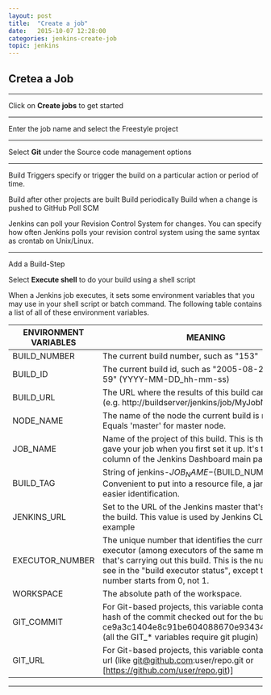 ```yaml
---
layout: post
title:  "Create a job"
date:   2015-10-07 12:28:00
categories: jenkins-create-job
topic: jenkins
---
```


## Cretea a Job

<hr>

Click on **Create jobs** to get started

<hr>

Enter the job name and select the Freestyle project

<hr>

Select **Git** under the Source code management options

<hr>

Build Triggers specify or trigger the build on a particular action or period of time.

Build after other projects are built
Build periodically
Build when a change is pushed to GitHub
Poll SCM

Jenkins can poll your Revision Control System for changes. You can specify how often Jenkins polls your revision control system using the same syntax as crontab on Unix/Linux.



<hr>

Add a Build-Step

Select **Execute shell** to do your build using a shell script

When a Jenkins job executes, it sets some environment variables that you may use in your shell script or batch command. The following table contains a list of all of these environment variables.

| ENVIRONMENT VARIABLES |                                                MEANING                                                                                                                                                                               |
|-----------------------|--------------------------------------------------------------------------------------------------------------------------------------------------------------------------------------------------------------------------------------|
| BUILD_NUMBER          | The current build number, such as "153"                                                                                                                                                                                              |
| BUILD_ID              | The current build id, such as "2005-08-22_23-59-59" (YYYY-MM-DD_hh-mm-ss)                                                                                                                                                            |
| BUILD_URL             | The URL where the results of this build can be found (e.g. http://buildserver/jenkins/job/MyJobName/666/)                                                                                                                            |
| NODE_NAME             | The name of the node the current build is running on. Equals 'master' for master node.                                                                                                                                               |
| JOB_NAME              | Name of the project of this build. This is the name you gave your job when you first set it up. It's the third column of the Jenkins Dashboard main page.                                                                            |
| BUILD_TAG             | String of jenkins-${JOB_NAME}-${BUILD_NUMBER}. Convenient to put into a resource file, a jar file, etc for easier identification.                                                                                                    |
| JENKINS_URL           | Set to the URL of the Jenkins master that's running the build. This value is used by Jenkins CLI for example                                                                                                                         |
| EXECUTOR_NUMBER       | The unique number that identifies the current executor (among executors of the same machine) that's carrying out this build. This is the number you see in the "build executor status", except that the number starts from 0, not 1. |
| WORKSPACE             | The absolute path of the workspace.                                                                                                                                                                                                  |
| GIT_COMMIT            | For Git-based projects, this variable contains the Git hash of the commit checked out for the build (like ce9a3c1404e8c91be604088670e93434c4253f03),(all the GIT_* variables require git plugin)                                     |
| GIT_URL               | For Git-based projects, this variable contains the Git url (like git@github.com:user/repo.git or [https://github.com/user/repo.git)]                                                                                                 |


<hr>



